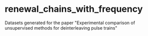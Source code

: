 # renewal_chains_with_frequency
Datasets generated for the paper "Experimental comparison of unsupervised methods for deinterleaving pulse trains"
